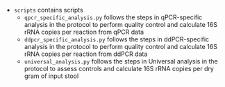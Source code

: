 * ```scripts``` contains scripts
    * ```qpcr_specific_analysis.py``` follows the steps in qPCR-specific analysis in the protocol to perform quality control and calculate 16S rRNA copies per reaction from qPCR data
    * ```ddpcr_specific_analysis.py``` follows the steps in ddPCR-specific analysis in the protocol to perform quality control and calculate 16S rRNA copies per reaction from ddPCR data
    * ```universal_analysis.py``` follows the steps in Universal analysis in the protocol to assess controls and calculate 16S rRNA copies per dry gram of input stool